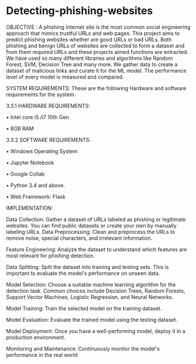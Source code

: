 # Detecting-phishing-websites
OBJECTIVE :
A phishing internet site is the most common social engineering approach that mimics trustful URLs and web pages. This project aims to predict phishing websites whether are good URLs or bad URLs. Both phishing and benign URLs of websites are collected to form a dataset and from them required URLs and these projects aimed functions are extracted. We have used so many different libraries and algorithms like Random Forest, SVM, Decision Tree and many more. We gather data to create a dataset of malicious links and curate it for the ML model. The performance level of every model is measured and compared.

SYSTEM REQUIREMENTS:
These are the following Hardware and software requirements for the system.

3.3.1 HARDWARE REQUIREMENTS:

• Intel core i5 /i7 10th Gen

• 8GB RAM

3.3.2 SOFTWARE REQUIREMENTS:

• Windows Operating System

• Jupyter Notebook

• Google Collab

• Python 3.4 and above.

• Web Framework: Flask

IMPLEMENTATION:

Data Collection:
      Gather a dataset of URLs labeled as phishing or legitimate websites. You can find public datasets or create your own by manually labeling URLs.
Data Preprocessing:
     Clean and preprocess the URLs to remove noise, special characters, and irrelevant information.
     
Feature Engineering:
      Analyze the dataset to understand which features are most relevant for phishing detection.
      
Data Splitting:
      Split the dataset into training and testing sets. This is important to evaluate the model's performance on unseen    data.
      
Model Selection:
Choose a suitable machine learning algorithm for the detection task. Common choices include Decision Trees, Random Forests, Support Vector Machines, Logistic Regression, and Neural Networks.

Model Training: Train the selected model on the training dataset.

Model Evaluation: Evaluate the trained model using the testing dataset.

Model Deployment: Once you have a well-performing model, deploy it in a production environment.

Monitoring and Maintenance: Continuously monitor the model's performance in the real world

